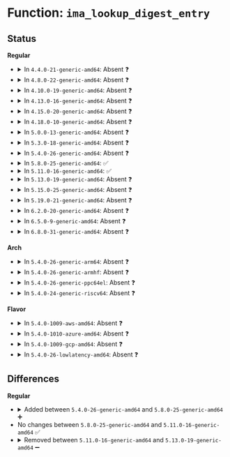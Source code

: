 # Function: <code>ima_lookup_digest_entry</code>

## Status
<b>Regular</b>
<ul>
<li>
<details>
<summary>In <code>4.4.0-21-generic-amd64</code>: Absent ❓</summary>

```json
{
  "name": "ima_lookup_digest_entry",
  "collision_type": "Unique Static",
  "inline_type": "Full",
  "funcs": [
    {
      "addr": 18446744071582609739,
      "name": "ima_lookup_digest_entry",
      "external": false,
      "loc": "security/integrity/ima/ima_queue.c:47",
      "file": "security/integrity/ima/ima_queue.c",
      "inline": "not declared, inlined",
      "caller_inline": [
        "security/integrity/ima/ima_queue.c:ima_add_template_entry"
      ],
      "caller_func": []
    }
  ],
  "symbols": []
}
```
</details>
</li>
<li>
<details>
<summary>In <code>4.8.0-22-generic-amd64</code>: Absent ❓</summary>

```json
{
  "name": "ima_lookup_digest_entry",
  "collision_type": "Unique Static",
  "inline_type": "Full",
  "funcs": [
    {
      "addr": 18446744071582855571,
      "name": "ima_lookup_digest_entry",
      "external": false,
      "loc": "security/integrity/ima/ima_queue.c:47",
      "file": "security/integrity/ima/ima_queue.c",
      "inline": "not declared, inlined",
      "caller_inline": [
        "security/integrity/ima/ima_queue.c:ima_add_template_entry"
      ],
      "caller_func": []
    }
  ],
  "symbols": []
}
```
</details>
</li>
<li>
<details>
<summary>In <code>4.10.0-19-generic-amd64</code>: Absent ❓</summary>

```json
{
  "name": "ima_lookup_digest_entry",
  "collision_type": "Unique Static",
  "inline_type": "Full",
  "funcs": [
    {
      "addr": 18446744071582951908,
      "name": "ima_lookup_digest_entry",
      "external": false,
      "loc": "security/integrity/ima/ima_queue.c:52",
      "file": "security/integrity/ima/ima_queue.c",
      "inline": "not declared, inlined",
      "caller_inline": [
        "security/integrity/ima/ima_queue.c:ima_add_template_entry"
      ],
      "caller_func": []
    }
  ],
  "symbols": []
}
```
</details>
</li>
<li>
<details>
<summary>In <code>4.13.0-16-generic-amd64</code>: Absent ❓</summary>

```json
{
  "name": "ima_lookup_digest_entry",
  "collision_type": "Unique Static",
  "inline_type": "Full",
  "funcs": [
    {
      "addr": 18446744071583001887,
      "name": "ima_lookup_digest_entry",
      "external": false,
      "loc": "security/integrity/ima/ima_queue.c:52",
      "file": "security/integrity/ima/ima_queue.c",
      "inline": "not declared, inlined",
      "caller_inline": [
        "security/integrity/ima/ima_queue.c:ima_add_template_entry"
      ],
      "caller_func": []
    }
  ],
  "symbols": []
}
```
</details>
</li>
<li>
<details>
<summary>In <code>4.15.0-20-generic-amd64</code>: Absent ❓</summary>

```json
{
  "name": "ima_lookup_digest_entry",
  "collision_type": "Unique Static",
  "inline_type": "Full",
  "funcs": [
    {
      "addr": 18446744071583166015,
      "name": "ima_lookup_digest_entry",
      "external": false,
      "loc": "security/integrity/ima/ima_queue.c:52",
      "file": "security/integrity/ima/ima_queue.c",
      "inline": "not declared, inlined",
      "caller_inline": [
        "security/integrity/ima/ima_queue.c:ima_add_template_entry"
      ],
      "caller_func": []
    }
  ],
  "symbols": []
}
```
</details>
</li>
<li>
<details>
<summary>In <code>4.18.0-10-generic-amd64</code>: Absent ❓</summary>

```json
{
  "name": "ima_lookup_digest_entry",
  "collision_type": "Unique Static",
  "inline_type": "Full",
  "funcs": [
    {
      "addr": 18446744071583371459,
      "name": "ima_lookup_digest_entry",
      "external": false,
      "loc": "security/integrity/ima/ima_queue.c:52",
      "file": "security/integrity/ima/ima_queue.c",
      "inline": "not declared, inlined",
      "caller_inline": [
        "security/integrity/ima/ima_queue.c:ima_add_template_entry"
      ],
      "caller_func": []
    }
  ],
  "symbols": []
}
```
</details>
</li>
<li>
<details>
<summary>In <code>5.0.0-13-generic-amd64</code>: Absent ❓</summary>

```json
{
  "name": "ima_lookup_digest_entry",
  "collision_type": "Unique Static",
  "inline_type": "Full",
  "funcs": [
    {
      "addr": 18446744071583490213,
      "name": "ima_lookup_digest_entry",
      "external": false,
      "loc": "security/integrity/ima/ima_queue.c:51",
      "file": "security/integrity/ima/ima_queue.c",
      "inline": "not declared, inlined",
      "caller_inline": [
        "security/integrity/ima/ima_queue.c:ima_add_template_entry"
      ],
      "caller_func": []
    }
  ],
  "symbols": []
}
```
</details>
</li>
<li>
<details>
<summary>In <code>5.3.0-18-generic-amd64</code>: Absent ❓</summary>

```json
{
  "name": "ima_lookup_digest_entry",
  "collision_type": "Unique Static",
  "inline_type": "Full",
  "funcs": [
    {
      "addr": 18446744071583676277,
      "name": "ima_lookup_digest_entry",
      "external": false,
      "loc": "security/integrity/ima/ima_queue.c:50",
      "file": "security/integrity/ima/ima_queue.c",
      "inline": "not declared, inlined",
      "caller_inline": [
        "security/integrity/ima/ima_queue.c:ima_add_template_entry"
      ],
      "caller_func": []
    }
  ],
  "symbols": []
}
```
</details>
</li>
<li>
<details>
<summary>In <code>5.4.0-26-generic-amd64</code>: Absent ❓</summary>

```json
{
  "name": "ima_lookup_digest_entry",
  "collision_type": "Unique Static",
  "inline_type": "Full",
  "funcs": [
    {
      "addr": 18446744071583783349,
      "name": "ima_lookup_digest_entry",
      "external": false,
      "loc": "security/integrity/ima/ima_queue.c:50",
      "file": "security/integrity/ima/ima_queue.c",
      "inline": "not declared, inlined",
      "caller_inline": [
        "security/integrity/ima/ima_queue.c:ima_add_template_entry"
      ],
      "caller_func": []
    }
  ],
  "symbols": []
}
```
</details>
</li>
<li>
<details>
<summary>In <code>5.8.0-25-generic-amd64</code>: ✅</summary>

```c
struct ima_queue_entry * ima_lookup_digest_entry(u8 * digest_value, int pcr)
```

```json
{
  "name": "ima_lookup_digest_entry",
  "collision_type": "Unique Static",
  "inline_type": "No",
  "funcs": [
    {
      "addr": 18446744071584173600,
      "name": "ima_lookup_digest_entry",
      "external": false,
      "loc": "security/integrity/ima/ima_queue.c:48",
      "file": "security/integrity/ima/ima_queue.c",
      "inline": "seen, unknown",
      "caller_inline": [],
      "caller_func": [
        "security/integrity/ima/ima_queue.c:ima_add_template_entry"
      ]
    }
  ],
  "symbols": [
    {
      "addr": 18446744071584173600,
      "name": "ima_lookup_digest_entry",
      "section": ".text",
      "bind": "STB_LOCAL",
      "size": 154
    }
  ]
}
```
</details>
</li>
<li>
<details>
<summary>In <code>5.11.0-16-generic-amd64</code>: ✅</summary>

```c
struct ima_queue_entry * ima_lookup_digest_entry(u8 * digest_value, int pcr)
```

```json
{
  "name": "ima_lookup_digest_entry",
  "collision_type": "Unique Static",
  "inline_type": "No",
  "funcs": [
    {
      "addr": 18446744071584292496,
      "name": "ima_lookup_digest_entry",
      "external": false,
      "loc": "security/integrity/ima/ima_queue.c:48",
      "file": "security/integrity/ima/ima_queue.c",
      "inline": "seen, unknown",
      "caller_inline": [],
      "caller_func": [
        "security/integrity/ima/ima_queue.c:ima_add_template_entry"
      ]
    }
  ],
  "symbols": [
    {
      "addr": 18446744071584292496,
      "name": "ima_lookup_digest_entry",
      "section": ".text",
      "bind": "STB_LOCAL",
      "size": 159
    }
  ]
}
```
</details>
</li>
<li>
<details>
<summary>In <code>5.13.0-19-generic-amd64</code>: Absent ❓</summary>

```json
{
  "name": "ima_lookup_digest_entry",
  "collision_type": "Unique Static",
  "inline_type": "Full",
  "funcs": [
    {
      "addr": 18446744071584326838,
      "name": "ima_lookup_digest_entry",
      "external": false,
      "loc": "security/integrity/ima/ima_queue.c:48",
      "file": "security/integrity/ima/ima_queue.c",
      "inline": "not declared, inlined",
      "caller_inline": [
        "security/integrity/ima/ima_queue.c:ima_add_template_entry"
      ],
      "caller_func": []
    }
  ],
  "symbols": []
}
```
</details>
</li>
<li>
<details>
<summary>In <code>5.15.0-25-generic-amd64</code>: Absent ❓</summary>

```json
{
  "name": "ima_lookup_digest_entry",
  "collision_type": "Unique Static",
  "inline_type": "Full",
  "funcs": [
    {
      "addr": 18446744071584714295,
      "name": "ima_lookup_digest_entry",
      "external": false,
      "loc": "security/integrity/ima/ima_queue.c:48",
      "file": "security/integrity/ima/ima_queue.c",
      "inline": "not declared, inlined",
      "caller_inline": [
        "security/integrity/ima/ima_queue.c:ima_add_template_entry"
      ],
      "caller_func": []
    }
  ],
  "symbols": []
}
```
</details>
</li>
<li>
<details>
<summary>In <code>5.19.0-21-generic-amd64</code>: Absent ❓</summary>

```json
{
  "name": "ima_lookup_digest_entry",
  "collision_type": "Unique Static",
  "inline_type": "Full",
  "funcs": [
    {
      "addr": 18446744071585388862,
      "name": "ima_lookup_digest_entry",
      "external": false,
      "loc": "security/integrity/ima/ima_queue.c:48",
      "file": "security/integrity/ima/ima_queue.c",
      "inline": "not declared, inlined",
      "caller_inline": [
        "security/integrity/ima/ima_queue.c:ima_add_template_entry"
      ],
      "caller_func": []
    }
  ],
  "symbols": []
}
```
</details>
</li>
<li>
<details>
<summary>In <code>6.2.0-20-generic-amd64</code>: Absent ❓</summary>

```json
{
  "name": "ima_lookup_digest_entry",
  "collision_type": "Unique Static",
  "inline_type": "Full",
  "funcs": [
    {
      "addr": 18446744071586141356,
      "name": "ima_lookup_digest_entry",
      "external": false,
      "loc": "security/integrity/ima/ima_queue.c:48",
      "file": "security/integrity/ima/ima_queue.c",
      "inline": "not declared, inlined",
      "caller_inline": [
        "security/integrity/ima/ima_queue.c:ima_add_template_entry"
      ],
      "caller_func": []
    }
  ],
  "symbols": []
}
```
</details>
</li>
<li>
<details>
<summary>In <code>6.5.0-9-generic-amd64</code>: Absent ❓</summary>

```json
{
  "name": "ima_lookup_digest_entry",
  "collision_type": "Unique Static",
  "inline_type": "Full",
  "funcs": [
    {
      "addr": 18446744071586379166,
      "name": "ima_lookup_digest_entry",
      "external": false,
      "loc": "security/integrity/ima/ima_queue.c:48",
      "file": "security/integrity/ima/ima_queue.c",
      "inline": "not declared, inlined",
      "caller_inline": [
        "security/integrity/ima/ima_queue.c:ima_add_template_entry"
      ],
      "caller_func": []
    }
  ],
  "symbols": []
}
```
</details>
</li>
<li>
<details>
<summary>In <code>6.8.0-31-generic-amd64</code>: Absent ❓</summary>

```json
{
  "name": "ima_lookup_digest_entry",
  "collision_type": "Unique Static",
  "inline_type": "Full",
  "funcs": [
    {
      "addr": 18446744071586643758,
      "name": "ima_lookup_digest_entry",
      "external": false,
      "loc": "security/integrity/ima/ima_queue.c:48",
      "file": "security/integrity/ima/ima_queue.c",
      "inline": "not declared, inlined",
      "caller_inline": [
        "security/integrity/ima/ima_queue.c:ima_add_template_entry"
      ],
      "caller_func": []
    }
  ],
  "symbols": []
}
```
</details>
</li>
</ul>
<b>Arch</b>
<ul>
<li>
<details>
<summary>In <code>5.4.0-26-generic-arm64</code>: Absent ❓</summary>

```json
{
  "name": "ima_lookup_digest_entry",
  "collision_type": "Unique Static",
  "inline_type": "Full",
  "funcs": [
    {
      "addr": 18446603336495586944,
      "name": "ima_lookup_digest_entry",
      "external": false,
      "loc": "security/integrity/ima/ima_queue.c:50",
      "file": "security/integrity/ima/ima_queue.c",
      "inline": "not declared, inlined",
      "caller_inline": [
        "security/integrity/ima/ima_queue.c:ima_add_template_entry"
      ],
      "caller_func": []
    }
  ],
  "symbols": []
}
```
</details>
</li>
<li>
<details>
<summary>In <code>5.4.0-26-generic-armhf</code>: Absent ❓</summary>

```json
{
  "name": "ima_lookup_digest_entry",
  "collision_type": "Unique Static",
  "inline_type": "Full",
  "funcs": [
    {
      "addr": 3228947800,
      "name": "ima_lookup_digest_entry",
      "external": false,
      "loc": "security/integrity/ima/ima_queue.c:50",
      "file": "security/integrity/ima/ima_queue.c",
      "inline": "not declared, inlined",
      "caller_inline": [
        "security/integrity/ima/ima_queue.c:ima_add_template_entry"
      ],
      "caller_func": []
    }
  ],
  "symbols": []
}
```
</details>
</li>
<li>
<details>
<summary>In <code>5.4.0-26-generic-ppc64el</code>: Absent ❓</summary>

```json
{
  "name": "ima_lookup_digest_entry",
  "collision_type": "Unique Static",
  "inline_type": "Full",
  "funcs": [
    {
      "addr": 13835058055289686628,
      "name": "ima_lookup_digest_entry",
      "external": false,
      "loc": "security/integrity/ima/ima_queue.c:50",
      "file": "security/integrity/ima/ima_queue.c",
      "inline": "not declared, inlined",
      "caller_inline": [
        "security/integrity/ima/ima_queue.c:ima_add_template_entry"
      ],
      "caller_func": []
    }
  ],
  "symbols": []
}
```
</details>
</li>
<li>
<details>
<summary>In <code>5.4.0-24-generic-riscv64</code>: Absent ❓</summary>

```json
{
  "name": "ima_lookup_digest_entry",
  "collision_type": "Unique Static",
  "inline_type": "Full",
  "funcs": [
    {
      "addr": 18446743936274751884,
      "name": "ima_lookup_digest_entry",
      "external": false,
      "loc": "security/integrity/ima/ima_queue.c:50",
      "file": "security/integrity/ima/ima_queue.c",
      "inline": "not declared, inlined",
      "caller_inline": [
        "security/integrity/ima/ima_queue.c:ima_add_template_entry"
      ],
      "caller_func": []
    }
  ],
  "symbols": []
}
```
</details>
</li>
</ul>
<b>Flavor</b>
<ul>
<li>
<details>
<summary>In <code>5.4.0-1009-aws-amd64</code>: Absent ❓</summary>

```json
{
  "name": "ima_lookup_digest_entry",
  "collision_type": "Unique Static",
  "inline_type": "Full",
  "funcs": [
    {
      "addr": 18446744071583752085,
      "name": "ima_lookup_digest_entry",
      "external": false,
      "loc": "security/integrity/ima/ima_queue.c:50",
      "file": "security/integrity/ima/ima_queue.c",
      "inline": "not declared, inlined",
      "caller_inline": [
        "security/integrity/ima/ima_queue.c:ima_add_template_entry"
      ],
      "caller_func": []
    }
  ],
  "symbols": []
}
```
</details>
</li>
<li>
<details>
<summary>In <code>5.4.0-1010-azure-amd64</code>: Absent ❓</summary>

```json
{
  "name": "ima_lookup_digest_entry",
  "collision_type": "Unique Static",
  "inline_type": "Full",
  "funcs": [
    {
      "addr": 18446744071583689141,
      "name": "ima_lookup_digest_entry",
      "external": false,
      "loc": "security/integrity/ima/ima_queue.c:50",
      "file": "security/integrity/ima/ima_queue.c",
      "inline": "not declared, inlined",
      "caller_inline": [
        "security/integrity/ima/ima_queue.c:ima_add_template_entry"
      ],
      "caller_func": []
    }
  ],
  "symbols": []
}
```
</details>
</li>
<li>
<details>
<summary>In <code>5.4.0-1009-gcp-amd64</code>: Absent ❓</summary>

```json
{
  "name": "ima_lookup_digest_entry",
  "collision_type": "Unique Static",
  "inline_type": "Full",
  "funcs": [
    {
      "addr": 18446744071583735861,
      "name": "ima_lookup_digest_entry",
      "external": false,
      "loc": "security/integrity/ima/ima_queue.c:50",
      "file": "security/integrity/ima/ima_queue.c",
      "inline": "not declared, inlined",
      "caller_inline": [
        "security/integrity/ima/ima_queue.c:ima_add_template_entry"
      ],
      "caller_func": []
    }
  ],
  "symbols": []
}
```
</details>
</li>
<li>
<details>
<summary>In <code>5.4.0-26-lowlatency-amd64</code>: Absent ❓</summary>

```json
{
  "name": "ima_lookup_digest_entry",
  "collision_type": "Unique Static",
  "inline_type": "Full",
  "funcs": [
    {
      "addr": 18446744071583836811,
      "name": "ima_lookup_digest_entry",
      "external": false,
      "loc": "security/integrity/ima/ima_queue.c:50",
      "file": "security/integrity/ima/ima_queue.c",
      "inline": "not declared, inlined",
      "caller_inline": [
        "security/integrity/ima/ima_queue.c:ima_add_template_entry"
      ],
      "caller_func": []
    }
  ],
  "symbols": []
}
```
</details>
</li>
</ul>

## Differences
<b>Regular</b>
<ul>
<li>
<details>
<summary>Added between <code>5.4.0-26-generic-amd64</code> and <code>5.8.0-25-generic-amd64</code> ➕</summary>

```c
struct ima_queue_entry * ima_lookup_digest_entry(u8 * digest_value, int pcr)
```
</details>
</li>
<li>
No changes between <code>5.8.0-25-generic-amd64</code> and <code>5.11.0-16-generic-amd64</code> ✅
</li>
<li>
<details>
<summary>Removed between <code>5.11.0-16-generic-amd64</code> and <code>5.13.0-19-generic-amd64</code> ➖</summary>

```c
struct ima_queue_entry * ima_lookup_digest_entry(u8 * digest_value, int pcr)
```
</details>
</li>
</ul>
